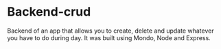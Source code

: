 # Backend-crud

Backend of an app that allows you to create, delete and update whatever you have to do during day.
It was built using Mondo, Node and Express.
